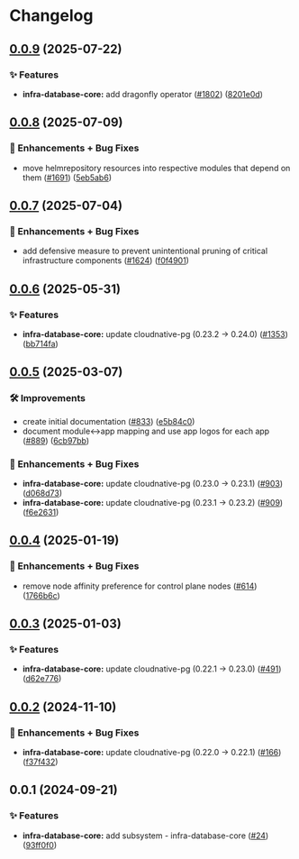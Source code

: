 # Changelog

## [0.0.9](https://github.com/ppat/homelab-ops-kubernetes-apps/compare/infra-database-core-v0.0.8...infra-database-core-v0.0.9) (2025-07-22)


### ✨ Features

* **infra-database-core:** add dragonfly operator ([#1802](https://github.com/ppat/homelab-ops-kubernetes-apps/issues/1802)) ([8201e0d](https://github.com/ppat/homelab-ops-kubernetes-apps/commit/8201e0d7a958a53a7c681cbc48f33f3feabd6022))

## [0.0.8](https://github.com/ppat/homelab-ops-kubernetes-apps/compare/infra-database-core-v0.0.7...infra-database-core-v0.0.8) (2025-07-09)


### 🚀 Enhancements + Bug Fixes

* move helmrepository resources into respective modules that depend on them ([#1691](https://github.com/ppat/homelab-ops-kubernetes-apps/issues/1691)) ([5eb5ab6](https://github.com/ppat/homelab-ops-kubernetes-apps/commit/5eb5ab6491cdd48eb5a7d5413a04041258c5b8c5))

## [0.0.7](https://github.com/ppat/homelab-ops-kubernetes-apps/compare/infra-database-core-v0.0.6...infra-database-core-v0.0.7) (2025-07-04)


### 🚀 Enhancements + Bug Fixes

* add defensive measure to prevent unintentional pruning of critical infrastructure components ([#1624](https://github.com/ppat/homelab-ops-kubernetes-apps/issues/1624)) ([f0f4901](https://github.com/ppat/homelab-ops-kubernetes-apps/commit/f0f4901cbab8f0f98876f5c881a823b96736d4b4))

## [0.0.6](https://github.com/ppat/homelab-ops-kubernetes-apps/compare/infra-database-core-v0.0.5...infra-database-core-v0.0.6) (2025-05-31)


### ✨ Features

* **infra-database-core:** update cloudnative-pg (0.23.2 -&gt; 0.24.0) ([#1353](https://github.com/ppat/homelab-ops-kubernetes-apps/issues/1353)) ([bb714fa](https://github.com/ppat/homelab-ops-kubernetes-apps/commit/bb714fa15c5746953127c8379bf5165219c0cf2f))

## [0.0.5](https://github.com/ppat/homelab-ops-kubernetes-apps/compare/infra-database-core-v0.0.4...infra-database-core-v0.0.5) (2025-03-07)


### 🛠 Improvements

* create initial documentation ([#833](https://github.com/ppat/homelab-ops-kubernetes-apps/issues/833)) ([e5b84c0](https://github.com/ppat/homelab-ops-kubernetes-apps/commit/e5b84c03920d34e3055bea987b465e04092af030))
* document module&lt;-&gt;app mapping and use app logos for each app ([#889](https://github.com/ppat/homelab-ops-kubernetes-apps/issues/889)) ([6cb97bb](https://github.com/ppat/homelab-ops-kubernetes-apps/commit/6cb97bb71826434291de7b067983830376f0d12b))


### 🚀 Enhancements + Bug Fixes

* **infra-database-core:** update cloudnative-pg (0.23.0 -&gt; 0.23.1) ([#903](https://github.com/ppat/homelab-ops-kubernetes-apps/issues/903)) ([d068d73](https://github.com/ppat/homelab-ops-kubernetes-apps/commit/d068d731359ef3b4b71eec5ae297a7241f9a1bf0))
* **infra-database-core:** update cloudnative-pg (0.23.1 -&gt; 0.23.2) ([#909](https://github.com/ppat/homelab-ops-kubernetes-apps/issues/909)) ([f6e2631](https://github.com/ppat/homelab-ops-kubernetes-apps/commit/f6e26314171bbd272aea959ca5d0a9365a0a1414))

## [0.0.4](https://github.com/ppat/homelab-ops-kubernetes-apps/compare/infra-database-core-v0.0.3...infra-database-core-v0.0.4) (2025-01-19)


### 🚀 Enhancements + Bug Fixes

* remove node affinity preference for control plane nodes ([#614](https://github.com/ppat/homelab-ops-kubernetes-apps/issues/614)) ([1766b6c](https://github.com/ppat/homelab-ops-kubernetes-apps/commit/1766b6c5019b6faa22e29c77e44b29153318d60b))

## [0.0.3](https://github.com/ppat/homelab-ops-kubernetes-apps/compare/infra-database-core-v0.0.2...infra-database-core-v0.0.3) (2025-01-03)


### ✨ Features

* **infra-database-core:** update cloudnative-pg (0.22.1 -&gt; 0.23.0) ([#491](https://github.com/ppat/homelab-ops-kubernetes-apps/issues/491)) ([d62e776](https://github.com/ppat/homelab-ops-kubernetes-apps/commit/d62e7760c446e66e8cb7fc1f9eb861dbab40ac98))

## [0.0.2](https://github.com/ppat/homelab-ops-kubernetes-apps/compare/infra-database-core-v0.0.1...infra-database-core-v0.0.2) (2024-11-10)


### 🚀 Enhancements + Bug Fixes

* **infra-database-core:** update cloudnative-pg (0.22.0 -&gt; 0.22.1) ([#166](https://github.com/ppat/homelab-ops-kubernetes-apps/issues/166)) ([f37f432](https://github.com/ppat/homelab-ops-kubernetes-apps/commit/f37f43244fea9a3df48c49028e493fe89a4fda60))

## 0.0.1 (2024-09-21)


### ✨ Features

* **infra-database-core:** add subsystem - infra-database-core ([#24](https://github.com/ppat/homelab-ops-kubernetes-apps/issues/24)) ([93ff0f0](https://github.com/ppat/homelab-ops-kubernetes-apps/commit/93ff0f06de45904e8737cc490f0de7f019d65e6f))
